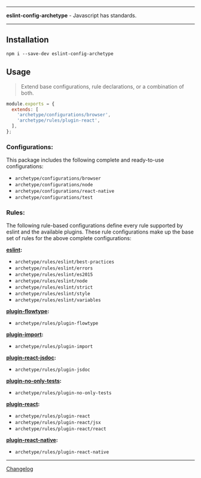 ***
**eslint-config-archetype** - Javascript has standards.
***

## Installation

```
npm i --save-dev eslint-config-archetype
```

## Usage

> Extend base configurations, rule declarations, or a combination of both.

```js
module.exports = {
  extends: [
    'archetype/configurations/browser',
    'archetype/rules/plugin-react',
  ],
};
```

### Configurations:
This package includes the following complete and ready-to-use configurations:

- `archetype/configurations/browser`
- `archetype/configurations/node`
- `archetype/configurations/react-native`
- `archetype/configurations/test`

### Rules:
The following rule-based configurations define every rule supported by eslint and the available plugins. These rule configurations make up the base set of rules for the above complete configurations:

**[eslint](https://eslint.org/docs/rules/):**
- `archetype/rules/eslint/best-practices`
- `archetype/rules/eslint/errors`
- `archetype/rules/eslint/es2015`
- `archetype/rules/eslint/node`
- `archetype/rules/eslint/strict`
- `archetype/rules/eslint/style`
- `archetype/rules/eslint/variables`

**[plugin-flowtype](https://www.npmjs.com/package/eslint-plugin-flowtype):**
- `archetype/rules/plugin-flowtype`

**[plugin-import](https://www.npmjs.com/package/eslint-plugin-import):**
- `archetype/rules/plugin-import`

**[plugin-react-jsdoc](https://www.npmjs.com/package/eslint-plugin-jsdoc):**
- `archetype/rules/plugin-jsdoc`

**[plugin-no-only-tests](https://www.npmjs.com/package/eslint-plugin-no-only-tests):**
- `archetype/rules/plugin-no-only-tests`

**[plugin-react](https://github.com/yannickcr/eslint-plugin-react):**
- `archetype/rules/plugin-react`
- `archetype/rules/plugin-react/jsx`
- `archetype/rules/plugin-react/react`

**[plugin-react-native](https://www.npmjs.com/package/eslint-plugin-react-native):**
- `archetype/rules/plugin-react-native`

***

[Changelog](https://github.com/kennethlmartin/eslint-config-archetype/blob/master/CHANGELOG.md)
